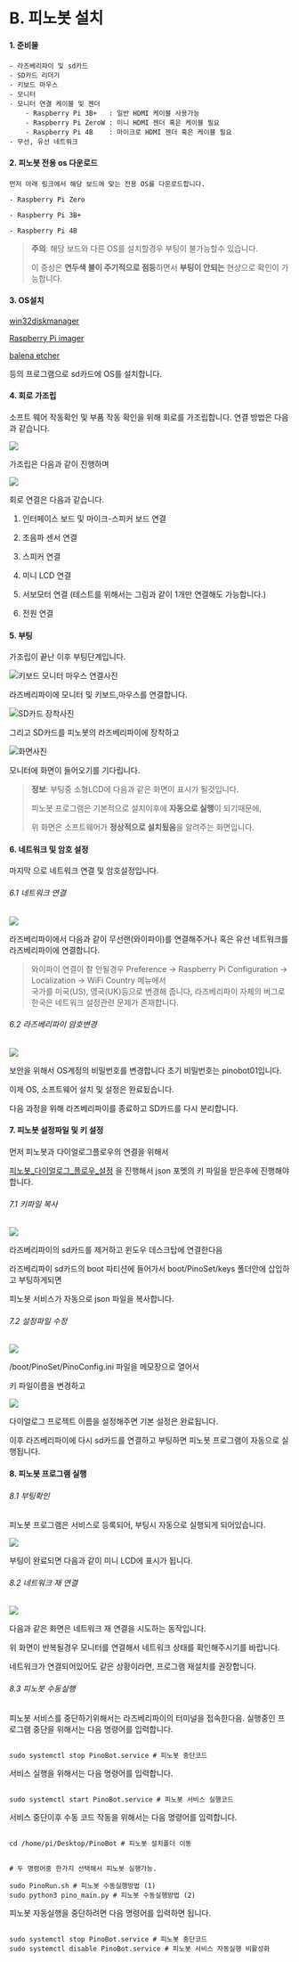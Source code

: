 # B. 피노봇 설치

#### 1. 준비물 
    - 라즈베리파이 및 sd카드 
    - SD카드 리더기 
    - 키보드 마우스 
    - 모니터 
    - 모니터 연결 케이블 및 젠더 
        - Raspberry Pi 3B+   : 일반 HDMI 케이블 사용가능
        - Raspberry Pi ZeroW : 미니 HDMI 젠더 혹은 케이블 필요 
        - Raspberry Pi 4B    : 마이크로 HDMI 젠더 혹은 케이블 필요
    - 무선, 유선 네트워크 
  
   
#### 2. 피노봇 전용 os 다운로드 

    먼저 아래 링크에서 해당 보드에 맞는 전용 OS를 다운로드합니다.

    - Raspberry Pi Zero
    
    - Raspberry Pi 3B+
    
    - Raspberry Pi 4B

> <i class="fa fa-exclamation-triangle" aria-hidden="true"></i> **주의**: 해당 보드와 다른 OS를 설치할경우 부팅이 불가능할수 있습니다.
> 
> 이 증상은 **연두색 불이 주기적으로 점등**하면서 **부팅이 안되는** 현상으로 확인이 가능합니다.

#### 3. OS설치 

[win32diskmanager](https://sourceforge.net/projects/win32diskimager/)

[Raspberry Pi imager](https://www.raspberrypi.org/software/)

[balena etcher](https://www.balena.io/etcher/)

등의 프로그램으로 sd카드에 OS를 설치합니다.



#### 4. 회로 가조립

소프트 웨어 작동확인 및 부품 작동 확인을 위해 회로를 가조립합니다. 
연결 방법은 다음과 같습니다. 

![](/_static/manual/Clean_Install/가조립도.png)

가조립은 다음과 같이 진행하며


![](/_static/manual/Clean_Install/가조립도_연결부_확대.png)

회로 연결은 다음과 같습니다.

1. 인터페이스 보드 및 마이크-스피커 보드 연결 

2. 초음파 센서 연결

3. 스피커 연결 

4. 미니 LCD 연결 

5. 서보모터 연결 (테스트를 위해서는 그림과 같이 1개만 연결해도 가능합니다.)

6. 전원 연결


#### 5. 부팅 

가조립이 끝난 이후 부팅단계입니다. 

![키보드 모니터 마우스 연결사진](/_static/manual/Clean_Install/pi_keyboard.jpg)
   
라즈베리파이에 모니터 및 키보드,마우스를 연결합니다.
   
![ SD카드 장착사진 ](/_static/manual/Clean_Install/pi_sdcard.jpg)
   
그리고 SD카드를 피노봇의 라즈베리파이에 장착하고 
   
![ 화면사진 ](/_static/manual/Clean_Install/pi_boot.jpg)
   
모니터에 화면이 들어오기를 기다립니다. 
  
> <i class="fa fa-info-circle" aria-hidden="true"></i> **정보**: 부팅중 소형LCD에 다음과 같은 화면이 표시가 될것입니다.
> 
> 피노봇 프로그램은 기본적으로 설치이후에 **자동으로 실행**이 되기때문에,
>
> 위 화면은 소프트웨어가 **정상적으로 설치됬음**을 알려주는 화면입니다. 
  
#### 6. 네트워크 및 암호 설정 
마지막 으로 네트워크 연결 및 암호설정입니다. 


###### 6.1 네트워크 연결 

![](/_static/manual/Clean_Install/2_rpi_wifi.gif)

라즈베리파이에서 다음과 같이 무선랜(와이파이)를 연결해주거나 혹은 유선 네트워크를 라즈베리파이에 연결합니다. 

> 와이파이 연결이 잘 안될경우 
> Preference -> Raspberry Pi Configuration -> Localization -> WiFi Country 메뉴에서  
> 국가를 미국(US), 영국(UK)등으로 변경해 줍니다, 
> 라즈베리파이 자체의 버그로 한국은 네트워크 설정관련 문제가 존재합니다.


###### 6.2 라즈베리파이 암호변경 

![](/_static/manual/Clean_Install/4_change_password.gif)


보안을 위해서 OS계정의 비밀번호를 변경합니다
초기 비밀번호는 pinobot01입니다.

이제 OS, 소프트웨어 설치 및 설정은 완료됬습니다. 

다음 과정을 위해 
라즈베리파이를 종료하고 SD카드를 다시 분리합니다. 


#### 7. 피노봇 설정파일 및 키 설정 

먼저 피노봇과 다이얼로그플로우의 연결을 위해서 

[피노봇_다이얼로그_플로우_설정](./피노봇_다이얼로그_플로우_설정.html) 을 진행해서 
json 포멧의 키 파일을 받은후에 진행해야합니다. 

###### 7.1 키파일 복사 

![](/_static/manual/Clean_Install/7-키파일복사.gif)

라즈베리파이의 sd카드를 제거하고 윈도우 데스크탑에 연결한다음 

라즈베리파이 sd카드의 boot 파티션에 들어가서 boot/PinoSet/keys 폴더안에 삽입하고 부팅하게되면

피노봇 서비스가 자동으로 json 파일을 복사합니다. 


###### 7.2 설정파일 수정 

![](/_static/manual/Clean_Install/7_키이름_설정파일에_적어넣기.gif)

/boot/PinoSet/PinoConfig.ini 파일을 메모장으로 열어서 

키 파일이름을 변경하고 
 
![](/_static/manual/Clean_Install/8_프로젝트_이름.gif)
 
다이얼로그 프로젝트 이름을 설정해주면 기본 설정은 완료됩니다. 

이후 라즈베리파이에 다시 sd카드를 연결하고 부팅하면 피노봇 프로그램이 자동으로 실행됩니다. 


#### 8. 피노봇 프로그램 실행


###### 8.1 부팅확인 

피노봇 프로그램은 서비스로 등록되어, 부팅시 자동으로 실행되게 되어있습니다.

![](/_static/manual/Clean_Install/9.부팅완료.gif)

부팅이 완료되면 다음과 같이 미니 LCD에 표시가 됩니다. 


###### 8.2 네트워크 재 연결

![](/_static/manual/Clean_Install/8._와이파이_재연결중.gif)

다음과 같은 화면은 네트워크 재 연결을 시도하는 동작입니다. 

위 화면이 반복될경우 모니터를 연결해서 네트워크 상태를 확인해주시기를 바랍니다. 

네트워크가 연결되어있어도 같은 상황이라면, 프로그램 재설치를 권장합니다. 




###### 8.3 피노봇 수동실행 

피노봇 서비스를 중단하기위해서는 라즈베리파이의 터미널을 접속한다음. 
실행중인 프로그램 중단을 위해서는 다음 명령어를 입력합니다. 

``` shell

sudo systemctl stop PinoBot.service # 피노봇 중단코드

```

서비스 실행을 위해서는 다음 명령어를 입력합니다.

``` shell

sudo systemctl start PinoBot.service # 피노봇 서비스 실행코드

```

서비스 중단이후 수동 코드 작동을 위해서는 다음 명령어를 입력합니다.

``` shell

cd /home/pi/Desktop/PinoBot # 피노봇 설치폴더 이동


# 두 명령어중 한가지 선택해서 피노봇 실행가능.

sudo PinoRun.sh # 피노봇 수동실행방법 (1)
sudo python3 pino_main.py # 피노봇 수동실행방법 (2)

```

피노봇 자동실행을 중단하려면 다음 명령어를 입력하면 됩니다. 

``` shell

sudo systemctl stop PinoBot.service # 피노봇 중단코드
sudo systemctl disable PinoBot.service # 피노봇 서비스 자동실행 비활성화 

```